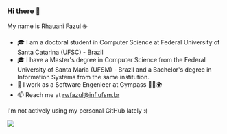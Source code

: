 ### Hi there 👋

My name is Rhauani Fazul :coffee:

- 🎓 I am a doctoral student in Computer Science at Federal University of Santa Catarina (UFSC) - Brazil
- 🎓 I have a Master's degree in Computer Science from the Federal University of Santa Maria (UFSM) - Brazil and a Bachelor's degree in Information Systems from the same institution.
- :office: I work as a Software Engenieer at Gympass 🏋‍♂️🌍
- 📫 Reach me at rwfazul@inf.ufsm.br


I'm not actively using my personal GitHub lately :(


<a href="#">
  <img align="center" src="https://github-readme-stats.vercel.app/api/top-langs/?username=rwfazul&layout=compact&theme=dracula&count_private=true" />
</a>
